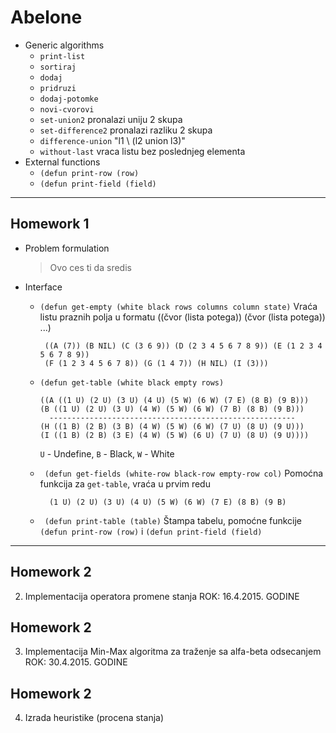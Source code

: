 # Abelone
- Generic algorithms
    - ```print-list```  
    - ```sortiraj```
    - ```dodaj```
    - ```pridruzi```
    - ```dodaj-potomke```
    - ```novi-cvorovi```
    - ```set-union2```           pronalazi uniju 2 skupa
    - ```set-difference2```      pronalazi razliku 2 skupa
    - ```difference-union```     "l1 \ (l2 union l3)"
    - ```without-last```         vraca listu bez poslednjeg elementa
- External functions
    - `(defun print-row (row)`
    - `(defun print-field (field)`

***
## Homework 1
  -  Problem formulation
     > Ovo ces ti da sredis
  - Interface
     - ```(defun get-empty (white black rows columns column state)```
        Vraća listu praznih polja u formatu ((čvor (lista potega)) (čvor (lista
potega)) ...)

            ((A (7)) (B NIL) (C (3 6 9)) (D (2 3 4 5 6 7 8 9)) (E (1 2 3 4 5 6 7 8 9))
            (F (1 2 3 4 5 6 7 8)) (G (1 4 7)) (H NIL) (I (3)))

     - ```(defun get-table (white black empty rows)```

           ((A ((1 U) (2 U) (3 U) (4 U) (5 W) (6 W) (7 E) (8 B) (9 B)))
           (B ((1 U) (2 U) (3 U) (4 W) (5 W) (6 W) (7 B) (8 B) (9 B)))
             -------------------------------------------------------
           (H ((1 B) (2 B) (3 B) (4 W) (5 W) (6 W) (7 U) (8 U) (9 U)))
           (I ((1 B) (2 B) (3 E) (4 W) (5 W) (6 U) (7 U) (8 U) (9 U))))
          `U` - Undefine, `B` - Black, `W` - White
    - ``` (defun get-fields (white-row black-row empty-row col)```
        Pomoćna funkcija za `get-table`, vraća u prvim redu

            (1 U) (2 U) (3 U) (4 U) (5 W) (6 W) (7 E) (8 B) (9 B)
    - ``` (defun print-table (table)```
        Štampa tabelu, pomoćne funkcije `(defun print-row (row)` i `(defun print-field (field)`


***
## Homework 2
2. Implementacija operatora promene stanja
ROK: 16.4.2015. GODINE
## Homework 2
3. Implementacija Min-Max algoritma za traženje sa alfa-beta odsecanjem
ROK: 30.4.2015. GODINE
## Homework 2
4. Izrada heuristike (procena stanja)
